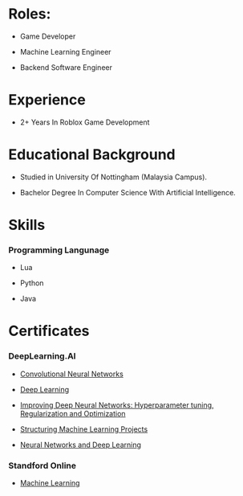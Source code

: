 # Roles:

* Game Developer
  
* Machine Learning Engineer

* Backend Software Engineer

# Experience

* 2+ Years In Roblox Game Development

# Educational Background

* Studied in University Of Nottingham (Malaysia Campus).

* Bachelor Degree In Computer Science With Artificial Intelligence.

# Skills

### Programming Langunage

* Lua

* Python

* Java  

# Certificates

### DeepLearning.AI

* [Convolutional Neural Networks](coursera.org/verify/ZZS8TFAGGNW9)

* [Deep Learning](coursera.org/verify/specialization/3SJFZM7ZPDZS)

* [Improving Deep Neural Networks: Hyperparameter tuning, Regularization and Optimization](coursera.org/verify/8RFGAXVK2THQ) 

* [Structuring Machine Learning Projects](coursera.org/verify/4UHVY7NJW59F)

* [Neural Networks and Deep Learning](coursera.org/verify/2X6P8CLXGCAY)

### Standford Online

* [Machine Learning](coursera.org/verify/MGYTY9BKB76A)
